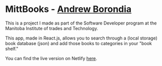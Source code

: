 # MittBooks - [Andrew Borondia](https://cranky-beaver-6bfa9c.netlify.app)

This is a project I made as part of the Software Developer program at the Manitoba Institute of trades and Technology.

This app, made in React.js, allows you to search through a (local storage) book database (json) and add those books to categories in your "book shelf."

You can find the live version on Netlify [here](https://fervent-visvesvaraya-fc46ee.netlify.app/).
